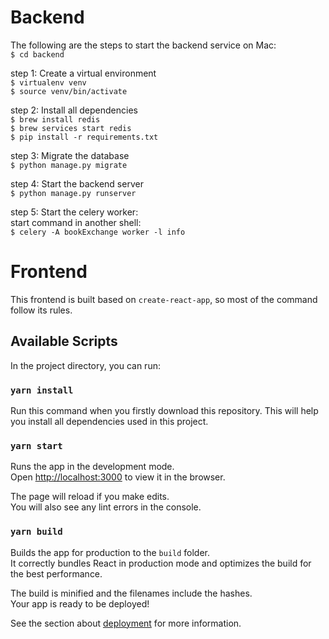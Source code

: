 # Backend

The following are the steps to start the backend service on Mac:<br />
`$ cd backend`<br />

step 1: Create a virtual environment<br />
`$ virtualenv venv`<br />
`$ source venv/bin/activate`<br />

step 2: Install all dependencies<br />
`$ brew install redis`<br />
`$ brew services start redis`<br />
`$ pip install -r requirements.txt`<br />

step 3: Migrate the database<br />
`$ python manage.py migrate`<br />

step 4: Start the backend server <br />
`$ python manage.py runserver`<br />

step 5: Start the celery worker:<br />
start command in another shell: <br />
`$ celery -A bookExchange worker -l info` <br />


# Frontend

This frontend is built based on `create-react-app`, so most of the command follow its rules.

## Available Scripts

In the project directory, you can run:

### `yarn install`

Run this command when you firstly download this repository. This will help you install all dependencies used in this project.

### `yarn start`

Runs the app in the development mode.<br />
Open [http://localhost:3000](http://localhost:3000) to view it in the browser.

The page will reload if you make edits.<br />
You will also see any lint errors in the console.

### `yarn build`

Builds the app for production to the `build` folder.<br />
It correctly bundles React in production mode and optimizes the build for the best performance.

The build is minified and the filenames include the hashes.<br />
Your app is ready to be deployed!

See the section about [deployment](https://facebook.github.io/create-react-app/docs/deployment) for more information.

